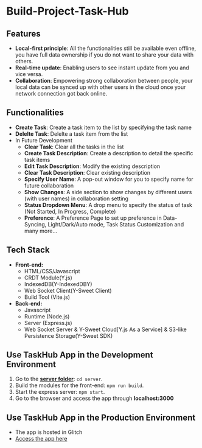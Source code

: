 # Build-Project-Task-Hub
## Features
- **Local-first principle**: All the functionalities still be available even offline, you have full data ownership if you do not want to share your data with others.
- **Real-time update**: Enabling users to see instant update from you and vice versa.
- **Collaboration**: Empowering strong collaboration between people, your local data can be synced up with other users in the cloud once your network connection got back online.

## Functionalities
- **Create Task**: Create a task item to the list by specifying the task name
- **Delelte Task**: Delelte a task item from the list
- In Future Development
  - **Clear Task**: Clear all the tasks in the list
  - **Create Task Description**: Create a description to detail the specific task items
  - **Edit Task Description**: Modify the existing description
  - **Clear Task Description**: Clear existing description
  - **Specify User Name**: A pop-out window for you to specify name for future collaboration
  - **Show Changes**: A side section to show changes by different users (with user names) in collaboration setting
  - **Status Dropdown Menu**: A drop menu to specify the status of task (Not Started, In Progress, Complete)
  - **Preference**: A Preference Page to set up preference in Data-Syncing, Light/Dark/Auto mode, Task Status Customization and many more...

## Tech Stack
- **Front-end:**
  - HTML/CSS/Javascript
  - CRDT Module(Y.js)
  - IndexedDB(Y-IndexedDBY)
  - Web Socket Client(Y-Sweet Client)
  - Build Tool (Vite.js)
- **Back-end:**
  - Javascript
  - Runtime (Node.js)
  - Server (Express.js)
  - Web Socket Server & Y-Sweet Cloud\[Y.js As a Service\] & S3-like Persistence Storage(Y-Sweet SDK)
 
## Use TaskHub App in the Development Environment
1. Go to the **[server folder](https://github.com/StevenG777/Build-Project-TaskHub-CRDT-/tree/main/server)**: `cd server`.
2. Build the modules for the front-end: `npm run build`.
4. Start the express server: `npm start`.
5. Go to the browser and access the app through **localhost:3000**

## Use TaskHub App in the Production Environment
- The app is hosted in Glitch
- [Access the app here](https://task-hub.glitch.me/)
